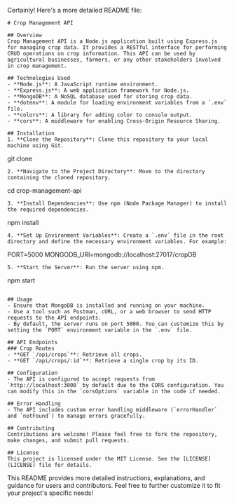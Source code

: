 Certainly! Here's a more detailed README file:

```
# Crop Management API

## Overview
Crop Management API is a Node.js application built using Express.js for managing crop data. It provides a RESTful interface for performing CRUD operations on crop information. This API can be used by agricultural businesses, farmers, or any other stakeholders involved in crop management.

## Technologies Used
- **Node.js**: A JavaScript runtime environment.
- **Express.js**: A web application framework for Node.js.
- **MongoDB**: A NoSQL database used for storing crop data.
- **dotenv**: A module for loading environment variables from a `.env` file.
- **colors**: A library for adding color to console output.
- **cors**: A middleware for enabling Cross-Origin Resource Sharing.

## Installation
1. **Clone the Repository**: Clone this repository to your local machine using Git.
   ```
   git clone <repository-url>
   ```
2. **Navigate to the Project Directory**: Move to the directory containing the cloned repository.
   ```
   cd crop-management-api
   ```
3. **Install Dependencies**: Use npm (Node Package Manager) to install the required dependencies.
   ```
   npm install
   ```
4. **Set Up Environment Variables**: Create a `.env` file in the root directory and define the necessary environment variables. For example:
   ```
   PORT=5000
   MONGODB_URI=mongodb://localhost:27017/cropDB
   ```
5. **Start the Server**: Run the server using npm.
   ```
   npm start
   ```

## Usage
- Ensure that MongoDB is installed and running on your machine.
- Use a tool such as Postman, cURL, or a web browser to send HTTP requests to the API endpoints.
- By default, the server runs on port 5000. You can customize this by setting the `PORT` environment variable in the `.env` file.

## API Endpoints
### Crop Routes
- **GET `/api/crops`**: Retrieve all crops.
- **GET `/api/crops/:id`**: Retrieve a single crop by its ID.

## Configuration
- The API is configured to accept requests from `http://localhost:3000` by default due to the CORS configuration. You can modify this in the `corsOptions` variable in the code if needed.

## Error Handling
- The API includes custom error handling middleware (`errorHandler` and `notFound`) to manage errors gracefully.

## Contributing
Contributions are welcome! Please feel free to fork the repository, make changes, and submit pull requests.

## License
This project is licensed under the MIT License. See the [LICENSE](LICENSE) file for details.
```

This README provides more detailed instructions, explanations, and guidance for users and contributors. Feel free to further customize it to fit your project's specific needs!
